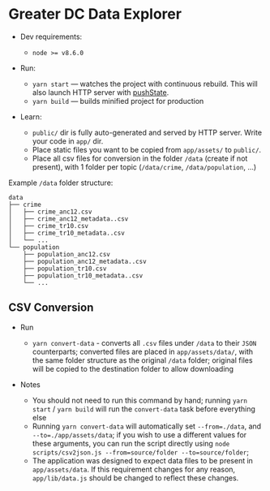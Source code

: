 Greater DC Data Explorer
===

* Dev requirements:
    * `node >= v8.6.0`

* Run:
    * `yarn start` — watches the project with continuous rebuild. This will also launch HTTP server with [pushState](https://developer.mozilla.org/en-US/docs/Web/Guide/API/DOM/Manipulating_the_browser_history).
    * `yarn build` — builds minified project for production

* Learn:
    * `public/` dir is fully auto-generated and served by HTTP server.  Write your code in `app/` dir.
    * Place static files you want to be copied from `app/assets/` to `public/`.
    * Place all csv files for conversion in the folder `/data` (create if not present), with 1 folder per topic (`/data/crime`, `/data/population`, ...)

Example `/data` folder structure:

```
data
├── crime
│   ├── crime_anc12.csv
│   ├── crime_anc12_metadata..csv
│   ├── crime_tr10.csv
│   ├── crime_tr10_metadata..csv
│   └── ...
└── population
    ├── population_anc12.csv
    ├── population_anc12_metadata..csv
    ├── population_tr10.csv
    ├── population_tr10_metadata..csv
    └── ...
```

CSV Conversion
---

* Run
    * `yarn convert-data` - converts all `.csv` files under `/data` to their `JSON` counterparts; converted files are placed in `app/assets/data/`, with the same folder structure as the original `/data` folder; original files will be copied to the destination folder to allow downloading

* Notes
    * You should not need to run this command by hand; running `yarn start` / `yarn build` will run the `convert-data` task before everything else
    * Running `yarn convert-data` will automatically set `--from=./data`, and `--to=./app/assets/data`; if you wish to use a different values for these arguments, you can run the script directly using `node scripts/csv2json.js --from=source/folder --to=source/folder`;
    * The application was designed to expect data files to be present in `app/assets/data`. If this requirement changes for any reason, `app/lib/data.js` should be changed to reflect these changes.
